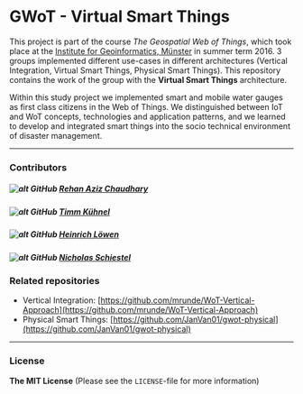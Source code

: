 # GWoT - Virtual Smart Things

This project is part of the course *The Geospatial Web of Things*, which took place at the [Institute for Geoinformatics, Münster](http://www.uni-muenster.de/Geoinformatics/en/) in summer term 2016. 3 groups implemented different use-cases in different architectures (Vertical Integration, Virtual Smart Things, Physical Smart Things). This repository contains the work of the group with the **Virtual Smart Things** architecture.<br>

Within this study project we implemented smart and mobile water gauges as first class citizens in the Web of Things. We distinguished between IoT and WoT concepts, technologies and application patterns, and we learned to develop and integrated smart things into the socio technical environment of disaster management.

<!-- ![Application](public/img/overview.png) -->

***

### Contributors

##### ![alt GitHub](http://i.imgur.com/0o48UoR.png") [Rehan Aziz Chaudhary](https://github.com/rehans516)
##### ![alt GitHub](http://i.imgur.com/0o48UoR.png") [Timm Kühnel](https://github.com/timmimim)
##### ![alt GitHub](http://i.imgur.com/0o48UoR.png") [Heinrich Löwen](https://github.com/heinrichloewen)
##### ![alt GitHub](http://i.imgur.com/0o48UoR.png") [Nicholas Schiestel](https://github.com/nicho90)


### Related repositories

* Vertical Integration: [https://github.com/mrunde/WoT-Vertical-Approach](https://github.com/mrunde/WoT-Vertical-Approach)
* Physical Smart Things: [https://github.com/JanVan01/gwot-physical](https://github.com/JanVan01/gwot-physical)

***

### License

**The MIT License** (Please see the `LICENSE`-file for more information)
